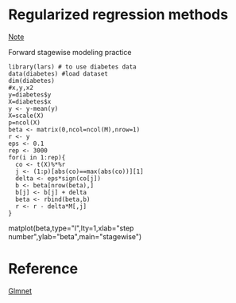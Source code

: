 # Regularized regression methods

[Note](https://app.box.com/s/4u4wntc1t9d4c4gxmhs5q2w7pspkmait)

Forward stagewise modeling practice

```{r}
library(lars) # to use diabetes data
data(diabetes) #load dataset
dim(diabetes)
#x,y,x2
y=diabetes$y
X=diabetes$x
y <- y-mean(y)
X=scale(X)
p=ncol(X)
beta <- matrix(0,ncol=ncol(M),nrow=1)
r <- y
eps <- 0.1
rep <- 3000
for(i in 1:rep){
  co <- t(X)%*%r
  j <- (1:p)[abs(co)==max(abs(co))][1]
  delta <- eps*sign(co[j])
  b <- beta[nrow(beta),]
  b[j] <- b[j] + delta
  beta <- rbind(beta,b)
  r <- r - delta*M[,j]
}
```
matplot(beta,type="l",lty=1,xlab="step number",ylab="beta",main="stagewise")

# Reference
[Glmnet](https://web.stanford.edu/~hastie/glmnet/glmnet_alpha.html)
